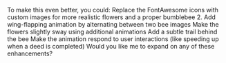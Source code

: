To make this even better, you could:
Replace the FontAwesome icons with custom images for more realistic flowers and a proper bumblebee 2. Add wing-flapping animation by alternating between two bee images
Make the flowers slightly sway using additional animations
Add a subtle trail behind the bee
Make the animation respond to user interactions (like speeding up when a deed is completed)
Would you like me to expand on any of these enhancements?
